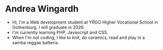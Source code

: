 # Andrea Wingardh
- Hi, I'm a Web development student at YRGO Higher Vocational School in Gothenburg. I will graduate in 2026.
- I'm currently learning PHP, Javascript and CSS.
- When I'm not coding, I like to knit, do ceramics, read and play in a samba reggae batteria.
